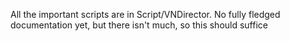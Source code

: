 All the important scripts are in Script/VNDirector. No fully fledged documentation yet, but there isn't much, so this should suffice